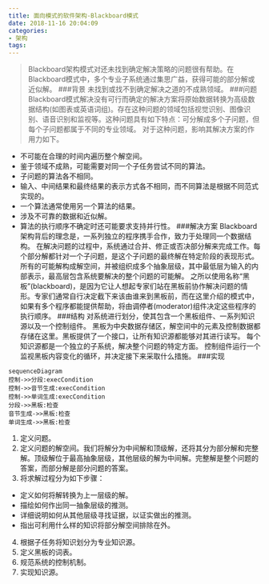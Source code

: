 ```yaml
---
title: 面向模式的软件架构-Blackboard模式
date: 2018-11-16 20:04:09
categories:
- 架构
tags:
---
```

>Blackboard架构模式对还未找到确定解决策略的问题很有帮助。在Blackboard模式中，多个专业子系统通过集思广益，获得可能的部分解或近似解。
###背景
未找到或找不到确定解决之道的不成熟领域。
###问题
Blackboard模式解决没有可行而确定的解决方案将原始数据转换为高级数据结构(如图表或英语词组)。存在这种问题的领域包括视觉识别、图像识别、语音识别和监视等。这种问题具有如下特点：可分解成多个子问题，但每个子问题都属于不同的专业领域。
对于这种问题，影响其解决方案的作用力如下。
- 不可能在合理的时间内遍历整个解空间。
- 鉴于领域不成熟，可能需要对同一个子任务尝试不同的算法。
- 子问题的算法各不相同。
- 输入、中间结果和最终结果的表示方式各不相同，而不同算法是根据不同范式实现的。
- 一个算法通常使用另一个算法的结果。
- 涉及不可靠的数据和近似解。
- 算法的执行顺序不确定时还可能要求支持并行性。
###解决方案
Blackboard架构背后的理念是，一系列独立的程序携手合作，致力于处理同一个数据结构。
在解决问题的过程中，系统通过合并、修正或否决部分解来完成工作。每个部分解都针对一个子问题，是这个子问题的最终解在特定阶段的表现形式。所有的可能解构成解空间，并被组织成多个抽象层级，其中最低层为输入的内部表示，最高层包含系统要解决的整个问题的可能解。
之所以使用名称“黑板”(blackboard)，是因为它让人想起专家们站在黑板前协作解决问题的情形。专家们通常自行决定截下来该由谁来到黑板前，而在这里介绍的模式中，如果有多个程序都能提供帮助，将由调停者(moderator)组件决定这些程序的执行顺序。
###结构
对系统进行划分，使其包含一个黑板组件、一系列知识源以及一个控制组件。
黑板为中央数据存储区，解空间中的元素及控制数据都存储在这里。黑板提供了一个接口，让所有知识源都能够对其进行读写。
每个知识源都是一个独立的子系统，解决整个问题的特定方面。
控制组件运行一个监视黑板内容变化的循环，并决定接下来采取什么措施。
###实现
```mermaid
sequenceDiagram
控制->>分段:execCondition
控制->>音节生成:execCondition
控制->>单词生成:execCondition
分段->>黑板:检查
音节生成->>黑板:检查
单词生成->>黑板:检查
```
1. 定义问题。
2. 定义问题的解空间。我们将解分为中间解和顶级解，还将其分为部分解和完整解。顶级解位于最高抽象层级，其他层级的解为中间解。完整解是整个问题的答案，而部分解是部分问题的答案。
3. 将求解过程分为如下步骤：
- 定义如何将解转换为上一层级的解。
- 描绘如何作出同一抽象层级的推测。
- 详细说明如何从其他层级寻找证据，以证实做出的推测。
- 指出可利用什么样的知识将部分解空间排除在外。
4. 根据子任务将知识划分为专业知识源。
5. 定义黑板的词表。
6. 规范系统的控制机制。
7. 实现知识源。